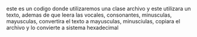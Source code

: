 este es un codigo donde utilizaremos una clase archivo y este utilizara un texto, ademas de que leera las vocales, consonantes, minusculas, mayusculas, convertira el texto a mayusculas, minusciulas, copiara el archivo y lo convierte a sistema hexadecimal
